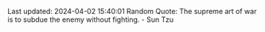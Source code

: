 Last updated: 2024-04-02 15:40:01
Random Quote: The supreme art of war is to subdue the enemy without fighting. - Sun Tzu